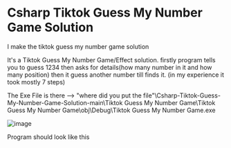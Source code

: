 # Csharp Tiktok Guess My Number Game Solution
 
I make the tiktok guess my number game solution 
 
It's a Tiktok Guess My Number Game/Effect solution. 
firstly program tells you to guess 1234 then asks for details(how many number in it and how many position)
then it guess another number till finds it. (in my experience it took mostly 7 steps)
 
The Exe File is there --> "where did you put the file"\Csharp-Tiktok-Guess-My-Number-Game-Solution-main\Tiktok Guess My Number Game\Tiktok Guess My Number Game\obj\Debug\Tiktok Guess My Number Game.exe


![image](https://user-images.githubusercontent.com/119806638/234523088-0563f677-124f-4baf-a2a3-f9420dda85bc.png)

Program should look like this 
